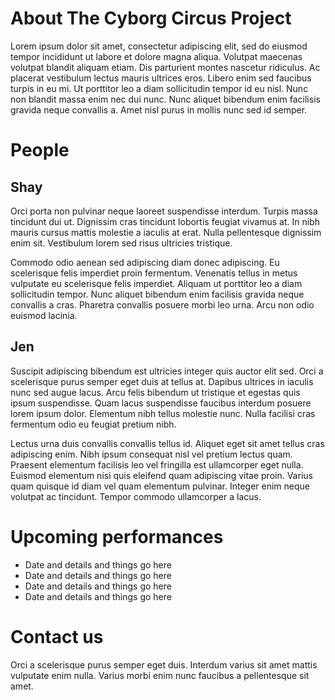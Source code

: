 # About The Cyborg Circus Project

Lorem ipsum dolor sit amet, consectetur adipiscing elit, sed do eiusmod tempor incididunt ut labore et dolore magna aliqua. Volutpat maecenas volutpat blandit aliquam etiam. Dis parturient montes nascetur ridiculus. Ac placerat vestibulum lectus mauris ultrices eros. Libero enim sed faucibus turpis in eu mi. Ut porttitor leo a diam sollicitudin tempor id eu nisl. Nunc non blandit massa enim nec dui nunc. Nunc aliquet bibendum enim facilisis gravida neque convallis a. Amet nisl purus in mollis nunc sed id semper. 

# People

## Shay

Orci porta non pulvinar neque laoreet suspendisse interdum. Turpis massa tincidunt dui ut. Dignissim cras tincidunt lobortis feugiat vivamus at. In nibh mauris cursus mattis molestie a iaculis at erat. Nulla pellentesque dignissim enim sit. Vestibulum lorem sed risus ultricies tristique. 

Commodo odio aenean sed adipiscing diam donec adipiscing. Eu scelerisque felis imperdiet proin fermentum. Venenatis tellus in metus vulputate eu scelerisque felis imperdiet. Aliquam ut porttitor leo a diam sollicitudin tempor. Nunc aliquet bibendum enim facilisis gravida neque convallis a cras. Pharetra convallis posuere morbi leo urna. Arcu non odio euismod lacinia.

## Jen

Suscipit adipiscing bibendum est ultricies integer quis auctor elit sed. Orci a scelerisque purus semper eget duis at tellus at. Dapibus ultrices in iaculis nunc sed augue lacus. Arcu felis bibendum ut tristique et egestas quis ipsum suspendisse. Quam lacus suspendisse faucibus interdum posuere lorem ipsum dolor. Elementum nibh tellus molestie nunc. Nulla facilisi cras fermentum odio eu feugiat pretium nibh. 

Lectus urna duis convallis convallis tellus id. Aliquet eget sit amet tellus cras adipiscing enim. Nibh ipsum consequat nisl vel pretium lectus quam. Praesent elementum facilisis leo vel fringilla est ullamcorper eget nulla. Euismod elementum nisi quis eleifend quam adipiscing vitae proin. Varius quam quisque id diam vel quam elementum pulvinar. Integer enim neque volutpat ac tincidunt. Tempor commodo ullamcorper a lacus.

# Upcoming performances

- Date and details and things go here
- Date and details and things go here
- Date and details and things go here
- Date and details and things go here

# Contact us

Orci a scelerisque purus semper eget duis. Interdum varius sit amet mattis vulputate enim nulla. Varius morbi enim nunc faucibus a pellentesque sit amet.
